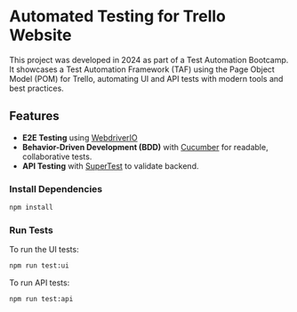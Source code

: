 # Automated Testing for Trello Website

This project was developed in 2024 as part of a Test Automation Bootcamp. It showcases a Test Automation Framework (TAF) using the Page Object Model (POM) for Trello, automating UI and API tests with modern tools and best practices.

## Features

- **E2E Testing** using [WebdriverIO](https://webdriver.io/)
- **Behavior-Driven Development (BDD)** with [Cucumber](https://cucumber.io/) for readable, collaborative tests.
- **API Testing** with [SuperTest](https://github.com/visionmedia/supertest) to validate backend.

### Install Dependencies
```bash
npm install
```

### Run Tests

To run the UI tests:

```bash
npm run test:ui
```
To run API tests:
```bash
npm run test:api
```
